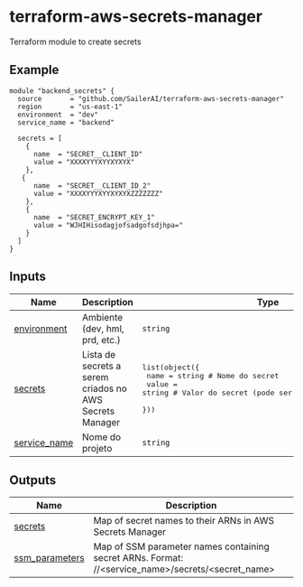 # terraform-aws-secrets-manager
Terraform module to create secrets 

<!-- BEGIN_TF_DOCS -->


## Example

```hcl
module "backend_secrets" {
  source       = "github.com/SailerAI/terraform-aws-secrets-manager"
  region       = "us-east-1"
  environment  = "dev"
  service_name = "backend"

  secrets = [
    {
      name  = "SECRET__CLIENT_ID"
      value = "XXXXYYYXYYXYXYX"
    },
   {
      name  = "SECRET__CLIENT_ID_2"
      value = "XXXXYYYXYYXYXYXZZZZZZZ"
    },
    {
      name  = "SECRET_ENCRYPT_KEY_1"
      value = "WJHIHisodagjofsadgofsdjhpa="
    }
  ]
}
```

## Inputs

| Name | Description | Type | Default | Required |
|------|-------------|------|---------|:--------:|
| <a name="input_environment"></a> [environment](#input\_environment) | Ambiente (dev, hml, prd, etc.) | `string` | n/a | yes |
| <a name="input_secrets"></a> [secrets](#input\_secrets) | Lista de secrets a serem criados no AWS Secrets Manager | <pre>list(object({<br/>    name  = string # Nome do secret<br/>    value = string # Valor do secret (pode ser um JSON stringificado)<br/>  }))</pre> | n/a | yes |
| <a name="input_service_name"></a> [service\_name](#input\_service\_name) | Nome do projeto | `string` | n/a | yes |

## Outputs

| Name | Description |
|------|-------------|
| <a name="output_secrets"></a> [secrets](#output\_secrets) | Map of secret names to their ARNs in AWS Secrets Manager |
| <a name="output_ssm_parameters"></a> [ssm\_parameters](#output\_ssm\_parameters) | Map of SSM parameter names containing secret ARNs. Format: /<environment>/<service\_name>/secrets/<secret\_name> |  
<!-- END_TF_DOCS -->